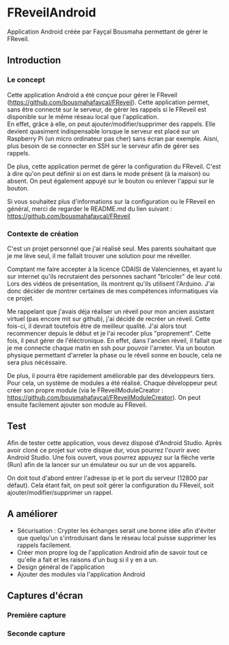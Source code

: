 # FReveilAndroid
Application Android créée par Fayçal Bousmaha permettant de gérer le FReveil.

## Introduction
### Le concept
Cette application Android a été conçue pour gérer le FReveil (<https://github.com/bousmahafaycal/FReveil>). 
Cette application permet, sans être connecté sur le serveur, de gérer les rappels si le FReveil est disponible sur le même réseau
local que l'application.  
En effet, grâce à elle, on peut ajouter/modifier/supprimer des rappels. 
Elle devient quasiment indispensable lorsque le serveur est placé sur un Raspberry Pi (un micro ordinateur pas cher) sans écran par exemple.
Aisni, plus besoin de se connecter en SSH sur le serveur afin de gérer ses rappels.


De plus, cette application permet de gérer la configuration du FReveil.
C'est à dire qu'on peut définir si on est dans le mode présent (à la maison) ou absent.
On peut également appuyé sur le bouton ou enlever l'appui sur le bouton.


Si vous souhaitez plus d'informations sur la configuration ou le FReveil en général, merci de regarder le README.md du lien suivant :
<https://github.com/bousmahafaycal/FReveil>

### Contexte de création
C'est un projet personnel que j'ai réalisé seul. 
Mes parents souhaitant que je me lève seul, il me fallait trouver une solution pour me réveiller.



Comptant me faire accepter à la licence CDAISI de Valenciennes, et ayant lu sur internet qu'ils recrutaient 
des personnes sachant "bricoler" de leur coté. 
Lors des vidéos de présentation,  ils montrent qu'ils utilisent l'Arduino.
J'ai donc décider de montrer certaines de mes compétences informatiques via ce projet.


Me rappelant que j'avais déja réaliser un réveil pour mon ancien assistant virtuel (pas encore mit sur github), j'ai décidé de recréer
un réveil. Cette fois-ci, il devrait toutefois être de meilleur qualité. 
J'ai alors tout recommencer depuis le début et je l'ai recoder plus "proprement". 
Cette fois, il peut gérer de l'éléctronique. 
En effet, dans l'ancien réveil, il fallait que je me connecte chaque matin en ssh pour pouvoir l'arreter. 
Via un bouton physique permettant d'arreter la phase ou le réveil sonne en boucle, cela ne sera plus nécéssaire. 


De plus, il pourra être rapidement améliorable par des développeurs tiers. 
Pour cela, un système de modules a été réalisé. 
Chaque développeur peut créer son propre module (via le FReveilModuleCreator : <https://github.com/bousmahafaycal/FReveilModuleCreator>).
On peut ensuite facilement ajouter son module au FReveil.


## Test
Afin de tester cette application, vous devez disposé d'Android Studio. 
Après avoir cloné ce projet sur votre disque dur, vous pourrez l'ouvrir avec Android Studio.
Une fois ouvert, vous pourrez appuyez sur la flèche verte (Run) afin de la lancer sur un émulateur ou sur un de vos appareils.


On doit tout d'abord entrer l'adresse ip et le port du serveur (12800 par défaut). Cela étant fait, on peut soit gérer la configuration du FReveil, soit ajouter/modifier/supprimer un rappel.


## A améliorer
- Sécurisation : Crypter les échanges serait une bonne idée afin d'éviter que quelqu'un s'introduisant dans le réseau local puisse
supprimer les rappels facilement.
- Créer mon propre log de l'application Android afin de savoir tout ce qu'elle a fait et les raisons d'un bug si il y en a un.
- Design général de l'application
- Ajouter des modules via l'application Android



## Captures d'écran
### Première capture

### Seconde capture

